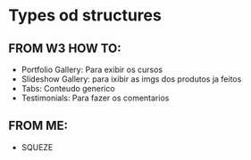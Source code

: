 
# Types od structures

## FROM W3 HOW TO:

* Portfolio Gallery: Para exibir os cursos
* Slideshow Gallery: para ixibir as imgs dos produtos ja feitos
* Tabs: Conteudo generico
* Testimonials: Para fazer os comentarios

## FROM ME:

* SQUEZE
